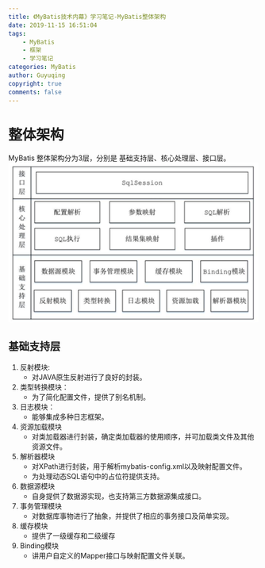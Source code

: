 ```yaml
---
title: 《MyBatis技术内幕》学习笔记-MyBatis整体架构
date: 2019-11-15 16:51:04
tags:
    - MyBatis
    - 框架
    - 学习笔记
categories: MyBatis
author: Guyuqing
copyright: true
comments: false
---
```

# 整体架构
MyBatis 整体架构分为3层，分别是 基础支持层、核心处理层、接口层。
![mysql体系结构图](../_posts/MyBatis-01/1.png)

## 基础支持层
1. 反射模块:
    * 对JAVA原生反射进行了良好的封装。
2. 类型转换模块：
    * 为了简化配置文件，提供了别名机制。
3. 日志模块：
    * 能够集成多种日志框架。
4. 资源加载模块
    * 对类加载器进行封装，确定类加载器的使用顺序，并可加载类文件及其他资源文件。
5. 解析器模块
    * 对XPath进行封装，用于解析mybatis-config.xml以及映射配置文件。
    * 为处理动态SQL语句中的占位符提供支持。
6. 数据源模块
    * 自身提供了数据源实现，也支持第三方数据源集成接口。
7. 事务管理模块
    * 对数据库事物进行了抽象，并提供了相应的事务接口及简单实现。
8. 缓存模块
    * 提供了一级缓存和二级缓存
9. Binding模块
    * 讲用户自定义的Mapper接口与映射配置文件关联。

